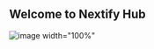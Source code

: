 ## Welcome to Nextify Hub
![image width="100%"](https://github.com/user-attachments/assets/bd0a3fa4-affc-445e-96e6-b52ae91ca652)
